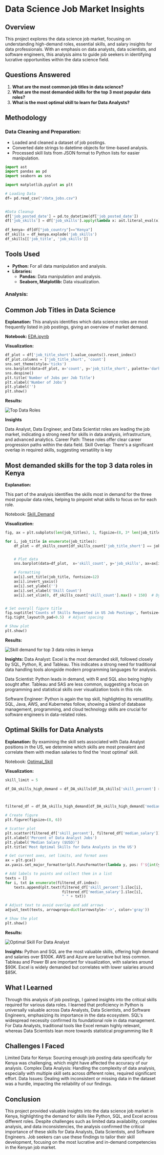 # Data Science Job Market Insights

## Overview
This project explores the data science job market, focusing on understanding high-demand roles, essential skills, and salary insights for data professionals. With an emphasis on data analysts, data scientists, and software engineers, this analysis aims to guide job seekers in identifying lucrative opportunities within the data science field.

## Questions Answered
1. **What are the most common job titles in data science?**
2. **What are the most demanded skills for the top 3 most popular data roles?**
3. **What is the most optimal skill to learn for Data Analysts?**

## Methodology

### Data Cleaning and Preparation:
- Loaded and cleaned a dataset of job postings.
- Converted date strings to datetime objects for time-based analysis.
- Processed skill lists from JSON format to Python lists for easier manipulation.

```python
import ast
import pandas as pd
import seaborn as sns

import matplotlib.pyplot as plt

# Loading Data
df= pd.read_csv("/data_jobs.csv")
     

#Data Cleanup
df['job_posted_date'] = pd.to_datetime(df['job_posted_date'])
df['job_skills'] = df['job_skills'].apply(lambda x: ast.literal_eval(x) if pd.notna(x) else x)
     
df_kenya= df[df["job_country"]=="Kenya"]
df_skills = df_kenya.explode('job_skills')
df_skills[['job_title', 'job_skills']]
```

## Tools Used
- **Python:** For all data manipulation and analysis.
- **Libraries:**
  - **Pandas:** Data manipulation and analysis.
  - **Seaborn, Matplotlib:** Data visualization.
### Analysis:
## Common Job Titles in Data Science
**Explanation:** 
This analysis identifies which data science roles are most frequently listed in job postings, giving an overview of market demand.

**Notebook:** [EDA.ipynb](_EDA.ipynb)

**Visualization:**
```python
df_plot = df['job_title_short'].value_counts().reset_index()
df_plot.columns = ['job_title_short', 'count']
sns.set_theme(style='ticks')
sns.barplot(data=df_plot, x='count', y='job_title_short', palette='dark:b_r')
sns.despine()
plt.title('Number of Jobs per Job Title')
plt.xlabel('Number of Jobs')
plt.ylabel('')
plt.show()
```
**Results:**

![Top Data Roles](Images/Top%20Data%20roles.png)

**Insights**

Data Analyst, Data Engineer, and Data Scientist roles are leading the job market, indicating a strong need for skills in data analysis, infrastructure, and advanced analytics.
Career Path: These roles offer clear career progression paths within the data field.
Skill Overlap: There's a significant overlap in required skills, suggesting versatility is key

## Most demanded skills for the top 3  data roles in Kenya

**Explanation:**

This part of the analysis identifies the skills most in demand for the three most popular data roles, helping to pinpoint what skills to focus on for each role.

Notebook: [Skill_Demand](_Skill_Demand.ipynb)

**Visualization:**

```python
fig, ax = plt.subplots(len(job_titles), 1, figsize=(8, 3* len(job_titles)))

for i, job_title in enumerate(job_titles):
    df_plot = df_skills_count[df_skills_count['job_title_short'] == job_title].head(5)[::-1]


    # Plot data
    sns.barplot(data=df_plot,  x='skill_count', y='job_skills', ax=ax[i], palette='YlOrBr' )

    # Formatting
    ax[i].set_title(job_title, fontsize=12)
    ax[i].invert_yaxis()
    ax[i].set_ylabel('')
    ax[i].set_xlabel('Skill Count')
    ax[i].set_xlim(0, df_skills_count['skill_count'].max() + 150)  # Dynamic scale


# Set overall figure title
fig.suptitle('Counts of Skills Requested in US Job Postings', fontsize=15)
fig.tight_layout(h_pad=0.5)  # Adjust spacing

# Show plot
plt.show()
```
**Results:**

![Skill demand for top 3 data roles in kenya](/Images/Skill%20Demand%20for%20Top%203%20Roles%20In%20Kenya.png)

**Insights:**
Data Analyst: Excel is the most demanded skill, followed closely by SQL, Python, R, and Tableau. This indicates a strong need for traditional data handling tools alongside modern programming languages for analysis.

Data Scientist: Python leads in demand, with R and SQL also being highly sought after. Tableau and SAS are less common, suggesting a focus on programming and statistical skills over visualization tools in this role.

Software Engineer: Python is again the top skill, highlighting its versatility. SQL, Java, AWS, and Kubernetes follow, showing a blend of database management, programming, and cloud technology skills are crucial for software engineers in data-related roles.

## Optimal Skills for Data Analysts

**Explanation:**
By examining the skill sets associated with Data Analyst positions in the US, we determine which skills are most prevalent and correlate them with median salaries to find the 'most optimal' skill.

Notebook: [Optimal_Skill](_Optimal_Skill.ipynb)

**Visualization:**
```python
skill_limit = 5

df_DA_skills_high_demand = df_DA_skills[df_DA_skills['skill_percent'] > skill_limit]
     


filtered_df = df_DA_skills_high_demand[df_DA_skills_high_demand['median_salary'] <= 108000]

# Create figure
plt.figure(figsize=(8, 6))

# Scatter plot
plt.scatter(filtered_df['skill_percent'], filtered_df['median_salary'])
plt.xlabel('Percent of Data Analyst Jobs')
plt.ylabel('Median Salary ($USD)')
plt.title('Most Optimal Skills for Data Analysts in the US')

# Get current axes, set limits, and format axes
ax = plt.gca()
ax.yaxis.set_major_formatter(plt.FuncFormatter(lambda y, pos: f'${int(y/1000)}K'))  # Formatting salary in K

# Add labels to points and collect them in a list
texts = []
for i, txt in enumerate(filtered_df.index):
    texts.append(plt.text(filtered_df['skill_percent'].iloc[i],
                          filtered_df['median_salary'].iloc[i],
                          " " + txt))

# Adjust text to avoid overlap and add arrows
adjust_text(texts, arrowprops=dict(arrowstyle='->', color='gray'))

# Show the plot
plt.show()
```

**Results:**

![Optimal Skill For Data Analyst](/Images/Optimal%20skill.png)

**Insights:**
Python and SQL are the most valuable skills, offering high demand and salaries over $100K.
AWS and Azure are lucrative but less common.
Tableau and Power BI are important for visualization, with salaries around $90K.
Excel is widely demanded but correlates with lower salaries around $85K.


## What I Learned

Through this analysis of job postings, I gained insights into the critical skills required for various data roles. I learned that proficiency in Python is universally valuable across Data Analysts, Data Scientists, and Software Engineers, emphasizing its importance in the data ecosystem. SQL's widespread necessity confirmed its foundational role in data management. For Data Analysts, traditional tools like Excel remain highly relevant, whereas Data Scientists lean more towards statistical programming like R

## Challenges I Faced

Limited Data for Kenya: Sourcing enough job posting data specifically for Kenya was challenging, which might have affected the accuracy of our analysis.
Complex Data Analysis: Handling the complexity of data analysis, especially with multiple skill sets across different roles, required significant effort.
Data Issues: Dealing with inconsistent or missing data in the dataset was a hurdle, impacting the reliability of our findings.

## Conclusion
This project provided valuable insights into the data science job market in Kenya, highlighting the demand for skills like Python, SQL, and Excel across different roles. Despite challenges such as limited data availability, complex analysis, and data inconsistencies, the analysis confirmed the critical importance of these skills for Data Analysts, Data Scientists, and Software Engineers. Job seekers can use these findings to tailor their skill development, focusing on the most lucrative and in-demand competencies in the Kenyan job market.
